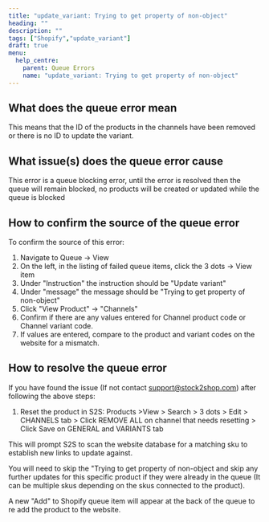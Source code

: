 ```yaml
---
title: "update_variant: Trying to get property of non-object"
heading: ""
description: ""
tags: ["Shopify","update_variant"]
draft: true
menu:
  help_centre:
    parent: Queue Errors
    name: "update_variant: Trying to get property of non-object"
---
```


## What does the queue error mean

This means that the ID of  the products in the channels have been removed or there is no ID to update the variant. 

## What issue(s) does the queue error cause 

This error is a queue blocking error, until the error is resolved then the queue will remain blocked, no products will be created or updated while the queue is blocked 

## How to confirm the source of the queue error 

To confirm the source of this error:

1. Navigate to Queue -> View
2. On the left, in the listing of failed queue items, click the 3 dots -> View item
3. Under "Instruction" the instruction should be "Update variant"
4. Under "message" the message should be "Trying to get property of non-object"
5. Click "View Product" -> "Channels"
6. Confirm if there are any values entered for Channel product code or Channel variant code.
7. If values are entered, compare to the product and variant codes on the website for a mismatch.

## How to resolve the queue error 

If you have found the issue (If not contact support@stock2shop.com) after following the above steps:

1.  Reset the product in S2S: Products >View > Search > 3 dots > Edit > CHANNELS tab > Click REMOVE ALL on channel that needs resetting > Click Save on GENERAL and VARIANTS tab 

This will prompt S2S to scan the website database for a matching sku to establish new links to update against.

You will need to skip the "Trying to get property of non-object and skip any further updates for this specific product if they were already in the queue (It can be multiple skus depending on the skus connected to the product).

A new "Add" to Shopify queue item will appear at the back of the queue to re add the product to the website.